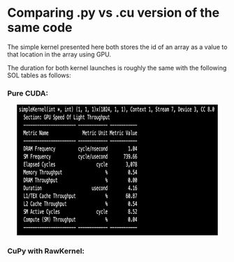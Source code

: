 # Comparing .py vs .cu version of the same code

The simple kernel presented here both stores the id of an array as a value to that location in the array using GPU. 

The duration for both kernel launches is roughly the same with the following SOL tables as follows:
### Pure CUDA:
<p align="center">
  <img width="460" height="300" src="Step%201/SOL_arithmetic_CUDA.png">
</p>

### CuPy with RawKernel:


